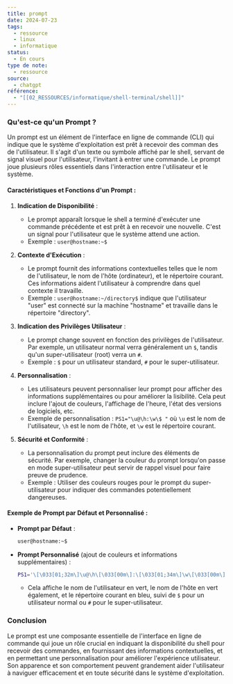 ```yaml
---
title: prompt
date: 2024-07-23
tags:
  - ressource
  - linux
  - informatique
status:
  - En cours
type de note:
  - ressource
source:
  - chatgpt
référence:
  - "[[02_RESSOURCES/informatique/shell-terminal/shell]]"
---
```

### Qu'est-ce qu'un Prompt ?

Un prompt est un élément de l'interface en ligne de commande (CLI) qui indique que le système d'exploitation est prêt à recevoir des comman
des de l'utilisateur. Il s'agit d'un texte ou symbole affiché par le shell, servant de signal visuel pour l'utilisateur, l'invitant à entrer une commande. Le prompt joue plusieurs rôles essentiels dans l'interaction entre l'utilisateur et le système.

#### Caractéristiques et Fonctions d'un Prompt :

1. **Indication de Disponibilité** :
   - Le prompt apparaît lorsque le shell a terminé d'exécuter une commande précédente et est prêt à en recevoir une nouvelle. C'est un signal pour l'utilisateur que le système attend une action.
   - Exemple : `user@hostname:~$`

2. **Contexte d'Exécution** :
   - Le prompt fournit des informations contextuelles telles que le nom de l'utilisateur, le nom de l'hôte (ordinateur), et le répertoire courant. Ces informations aident l'utilisateur à comprendre dans quel contexte il travaille.
   - Exemple : `user@hostname:~/directory$` indique que l'utilisateur "user" est connecté sur la machine "hostname" et travaille dans le répertoire "directory".

3. **Indication des Privilèges Utilisateur** :
   - Le prompt change souvent en fonction des privilèges de l'utilisateur. Par exemple, un utilisateur normal verra généralement un `$`, tandis qu'un super-utilisateur (root) verra un `#`.
   - Exemple : `$` pour un utilisateur standard, `#` pour le super-utilisateur.

4. **Personnalisation** :
   - Les utilisateurs peuvent personnaliser leur prompt pour afficher des informations supplémentaires ou pour améliorer la lisibilité. Cela peut inclure l'ajout de couleurs, l'affichage de l'heure, l'état des versions de logiciels, etc.
   - Exemple de personnalisation : `PS1="\u@\h:\w\$ "` où `\u` est le nom de l'utilisateur, `\h` est le nom de l'hôte, et `\w` est le répertoire courant.

5. **Sécurité et Conformité** :
   - La personnalisation du prompt peut inclure des éléments de sécurité. Par exemple, changer la couleur du prompt lorsqu'on passe en mode super-utilisateur peut servir de rappel visuel pour faire preuve de prudence.
   - Exemple : Utiliser des couleurs rouges pour le prompt du super-utilisateur pour indiquer des commandes potentiellement dangereuses.

#### Exemple de Prompt par Défaut et Personnalisé :

- **Prompt par Défaut** :
  ```bash
  user@hostname:~$
  ```

- **Prompt Personnalisé** (ajout de couleurs et informations supplémentaires) :
  ```bash
  PS1='\[\033[01;32m\]\u@\h\[\033[00m\]:\[\033[01;34m\]\w\[\033[00m\]\$ '
  ```

  - Cela affiche le nom de l'utilisateur en vert, le nom de l'hôte en vert également, et le répertoire courant en bleu, suivi de `$` pour un utilisateur normal ou `#` pour le super-utilisateur.

### Conclusion

Le prompt est une composante essentielle de l'interface en ligne de commande qui joue un rôle crucial en indiquant la disponibilité du shell pour recevoir des commandes, en fournissant des informations contextuelles, et en permettant une personnalisation pour améliorer l'expérience utilisateur. Son apparence et son comportement peuvent grandement aider l'utilisateur à naviguer efficacement et en toute sécurité dans le système d'exploitation.